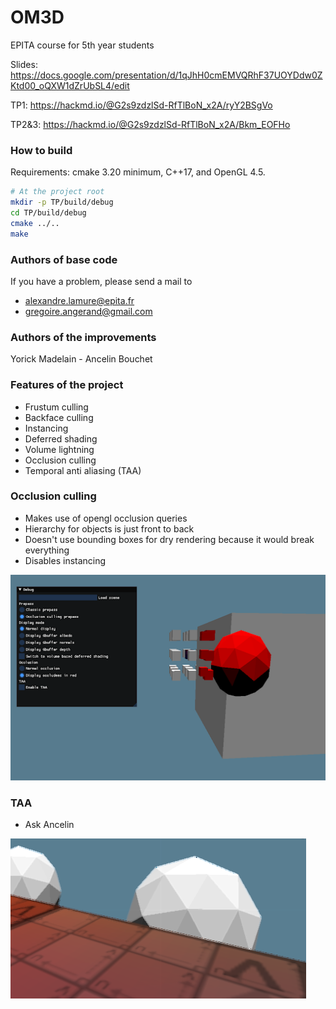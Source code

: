 # OM3D
EPITA course for 5th year students

Slides: https://docs.google.com/presentation/d/1qJhH0cmEMVQRhF37UOYDdw0ZKtd00_oQXW1dZrUbSL4/edit

TP1: https://hackmd.io/@G2s9zdzlSd-RfTlBoN_x2A/ryY2BSgVo

TP2&3: https://hackmd.io/@G2s9zdzlSd-RfTlBoN_x2A/Bkm_EOFHo


### How to build
Requirements: cmake 3.20 minimum, C++17, and OpenGL 4.5.
```bash
# At the project root
mkdir -p TP/build/debug
cd TP/build/debug
cmake ../..
make
```

### Authors of base code
If you have a problem, please send a mail to
- alexandre.lamure@epita.fr
- gregoire.angerand@gmail.com

### Authors of the improvements

Yorick Madelain - Ancelin Bouchet

### Features of the project

* Frustum culling
* Backface culling
* Instancing
* Deferred shading
* Volume lightning
* Occlusion culling
* Temporal anti aliasing (TAA)

### Occlusion culling

* Makes use of opengl occlusion queries
* Hierarchy for objects is just front to back
* Doesn't use bounding boxes for dry rendering because it would break everything
* Disables instancing

![occlusion](TP/data/occlusion_test.png)

### TAA

* Ask Ancelin

![taa](TP/data/taa_test.png)
